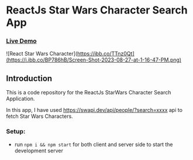 # ReactJs Star Wars Character Search App

### [Live Demo](https://azeemansari.github.io/starwars/)

![React Star Wars Character](https://ibb.co/TTnz0Qt](https://i.ibb.co/BP786hB/Screen-Shot-2023-08-27-at-1-16-47-PM.png)

## Introduction
This is a code repository for the ReactJs StarWars Character Search Application. 

In this app, I have used  https://swapi.dev/api/people/?search=xxxx api to fetch Star Wars Characters.

### Setup:
- run ```npm i && npm start``` for both client and server side to start the development server
